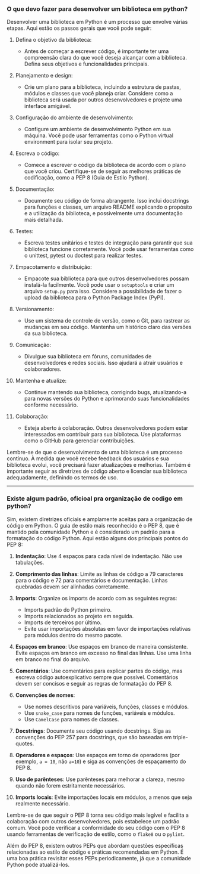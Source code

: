 ### O que devo fazer para desenvolver um biblioteca em python?
Desenvolver uma biblioteca em Python é um processo que envolve várias etapas. Aqui estão os passos gerais que você pode seguir:

1. Defina o objetivo da biblioteca:
   - Antes de começar a escrever código, é importante ter uma compreensão clara do que você deseja alcançar com a biblioteca. Defina seus objetivos e funcionalidades principais.

2. Planejamento e design:
   - Crie um plano para a biblioteca, incluindo a estrutura de pastas, módulos e classes que você planeja criar. Considere como a biblioteca será usada por outros desenvolvedores e projete uma interface amigável.

3. Configuração do ambiente de desenvolvimento:
   - Configure um ambiente de desenvolvimento Python em sua máquina. Você pode usar ferramentas como o Python virtual environment para isolar seu projeto.

4. Escreva o código:
   - Comece a escrever o código da biblioteca de acordo com o plano que você criou. Certifique-se de seguir as melhores práticas de codificação, como a PEP 8 (Guia de Estilo Python).

5. Documentação:
   - Documente seu código de forma abrangente. Isso inclui docstrings para funções e classes, um arquivo README explicando o propósito e a utilização da biblioteca, e possivelmente uma documentação mais detalhada.

6. Testes:
   - Escreva testes unitários e testes de integração para garantir que sua biblioteca funcione corretamente. Você pode usar ferramentas como o unittest, pytest ou doctest para realizar testes.

7. Empacotamento e distribuição:
   - Empacote sua biblioteca para que outros desenvolvedores possam instalá-la facilmente. Você pode usar o `setuptools` e criar um arquivo `setup.py` para isso. Considere a possibilidade de fazer o upload da biblioteca para o Python Package Index (PyPI).

8. Versionamento:
   - Use um sistema de controle de versão, como o Git, para rastrear as mudanças em seu código. Mantenha um histórico claro das versões da sua biblioteca.

9. Comunicação:
   - Divulgue sua biblioteca em fóruns, comunidades de desenvolvedores e redes sociais. Isso ajudará a atrair usuários e colaboradores.

10. Mantenha e atualize:
    - Continue mantendo sua biblioteca, corrigindo bugs, atualizando-a para novas versões do Python e aprimorando suas funcionalidades conforme necessário.

11. Colaboração:
    - Esteja aberto à colaboração. Outros desenvolvedores podem estar interessados em contribuir para sua biblioteca. Use plataformas como o GitHub para gerenciar contribuições.

Lembre-se de que o desenvolvimento de uma biblioteca é um processo contínuo. À medida que você recebe feedback dos usuários e sua biblioteca evolui, você precisará fazer atualizações e melhorias. Também é importante seguir as diretrizes de código aberto e licenciar sua biblioteca adequadamente, definindo os termos de uso.

---
### Existe algum padrão, oficioal pra organização de codigo em python?

Sim, existem diretrizes oficiais e amplamente aceitas para a organização de código em Python. O guia de estilo mais reconhecido é o PEP 8, que é mantido pela comunidade Python e é considerado um padrão para a formatação do código Python. Aqui estão alguns dos principais pontos do PEP 8:

1. **Indentação**: Use 4 espaços para cada nível de indentação. Não use tabulações.

2. **Comprimento das linhas**: Limite as linhas de código a 79 caracteres para o código e 72 para comentários e documentação. Linhas quebradas devem ser alinhadas corretamente.

3. **Imports**: Organize os imports de acordo com as seguintes regras:
   - Imports padrão do Python primeiro.
   - Imports relacionados ao projeto em seguida.
   - Imports de terceiros por último.
   - Evite usar importações absolutas em favor de importações relativas para módulos dentro do mesmo pacote.

4. **Espaços em branco**: Use espaços em branco de maneira consistente. Evite espaços em branco em excesso no final das linhas. Use uma linha em branco no final do arquivo.

5. **Comentários**: Use comentários para explicar partes do código, mas escreva código autoexplicativo sempre que possível. Comentários devem ser concisos e seguir as regras de formatação do PEP 8.

6. **Convenções de nomes**:
   - Use nomes descritivos para variáveis, funções, classes e módulos.
   - Use `snake_case` para nomes de funções, variáveis e módulos.
   - Use `CamelCase` para nomes de classes.

7. **Docstrings**: Documente seu código usando docstrings. Siga as convenções do PEP 257 para docstrings, que são baseadas em triple-quotes.

8. **Operadores e espaços**: Use espaços em torno de operadores (por exemplo, `a = 10`, não `a=10`) e siga as convenções de espaçamento do PEP 8.

9. **Uso de parênteses**: Use parênteses para melhorar a clareza, mesmo quando não forem estritamente necessários.

10. **Imports locais**: Evite importações locais em módulos, a menos que seja realmente necessário.

Lembre-se de que seguir o PEP 8 torna seu código mais legível e facilita a colaboração com outros desenvolvedores, pois estabelece um padrão comum. Você pode verificar a conformidade do seu código com o PEP 8 usando ferramentas de verificação de estilo, como o `flake8` ou o `pylint`.

Além do PEP 8, existem outros PEPs que abordam questões específicas relacionadas ao estilo de código e práticas recomendadas em Python. É uma boa prática revisitar esses PEPs periodicamente, já que a comunidade Python pode atualizá-los.